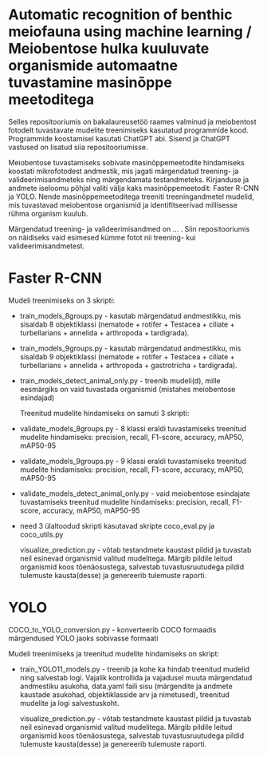 # Automatic recognition of benthic meiofauna using machine learning / Meiobentose hulka kuuluvate organismide automaatne tuvastamine masinõppe meetoditega 

Selles repositooriumis on bakalaureusetöö raames valminud ja meiobentost fotodelt tuvastavate mudelite treenimiseks kasutatud programmide kood. Programmide koostamisel kasutati ChatGPT abi. Sisend ja ChatGPT vastused on lisatud siia repositooriumisse.

Meiobentose tuvastamiseks sobivate masinõppemeetodite hindamiseks koostati mikrofotodest andmestik, mis jagati märgendatud treening- ja valideerimisandmeteks ning märgendamata testandmeteks. Kirjanduse ja andmete iseloomu põhjal valiti välja kaks masinõppemeetodit: Faster R-CNN ja YOLO. Nende masinõppemeetoditega treeniti treeningandmetel mudelid, mis tuvastavad meiobentose organismid ja identifitseerivad millisesse rühma organism kuulub. 

Märgendatud treening- ja valideerimisandmed on ... . Siin repositooriumis on näidiseks vaid esimesed kümme fotot nii treening- kui valideerimisandmetest. 

# Faster R-CNN
Mudeli treenimiseks on 3 skripti: 
* train_models_8groups.py - kasutab märgendatud andmestikku, mis sisaldab 8 objektiklassi (nematode + rotifer + Testacea + ciliate + turbellarians + annelida + arthropoda +  tardigrada). 
* train_models_9groups.py - kasutab märgendatud andmestikku, mis sisaldab 9 objektiklassi (nematode + rotifer + Testacea + ciliate + turbellarians + annelida + arthropoda + gastrotricha + tardigrada). 
* train_models_detect_animal_only.py - treenib mudeli(d), mille eesmärgiks on vaid tuvastada organismid (mistahes meiobentose esindajad)

  Treenitud mudelite hindamiseks on samuti 3 skripti:
* validate_models_8groups.py - 8 klassi eraldi tuvastamiseks treenitud mudelite hindamiseks: precision, recall, F1-score, accuracy, mAP50, mAP50-95
* validate_models_9groups.py - 9 klassi eraldi tuvastamiseks treenitud mudelite hindamiseks: precision, recall, F1-score, accuracy, mAP50, mAP50-95
* validate_models_detect_animal_only.py - vaid meiobentose esindajate tuvastamiseks treenitud mudelite hindamiseks: precision, recall, F1-score, accuracy, mAP50, mAP50-95
* need 3 ülaltoodud skripti kasutavad skripte coco_eval.py ja coco_utils.py

  visualize_prediction.py - võtab testandmete kaustast pildid ja tuvastab neil esinevad organismid valitud mudelitega. Märgib pildile leitud organismid koos tõenäosustega, salvestab tuvastusruutudega pildid tulemuste kausta(desse) ja genereerib tulemuste raporti.

# YOLO
  COCO_to_YOLO_conversion.py - konverteerib COCO formaadis märgendused YOLO jaoks sobivasse formaati
  
Mudeli treenimiseks ja treenitud mudelite hindamiseks on skript: 
* train_YOLO11_models.py - treenib ja kohe ka hindab treenitud mudelid ning salvestab logi. Vajalik kontrollida ja vajadusel muuta märgendatud andmestiku asukoha, data.yaml faili sisu (märgendite ja andmete kaustade asukohad, objektiklasside arv ja nimetused), treenitud mudelite ja logi salvestuskoht.

  visualize_prediction.py - võtab testandmete kaustast pildid ja tuvastab neil esinevad organismid valitud mudelitega. Märgib pildile leitud organismid koos tõenäosustega, salvestab tuvastusruutudega pildid tulemuste kausta(desse) ja genereerib tulemuste raporti.

  
 
